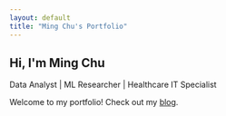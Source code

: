 ```yaml
---
layout: default
title: "Ming Chu's Portfolio"
---
```


## Hi, I'm Ming Chu  
Data Analyst | ML Researcher | Healthcare IT Specialist

Welcome to my portfolio! Check out my [blog](/blog).
